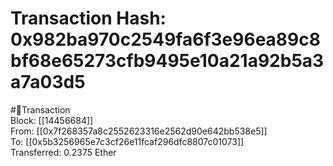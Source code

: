 
Transaction Hash: 0x982ba970c2549fa6f3e96ea89c8bf68e65273cfb9495e10a21a92b5a3a7a03d5
====================================================================================
  
#💸Transaction  
Block: [[14456684]]  
From: [[0x7f268357a8c2552623316e2562d90e642bb538e5]]  
To: [[0x5b3256965e7c3cf26e11fcaf296dfc8807c01073]]  
Transferred: 0.2375 Ether
